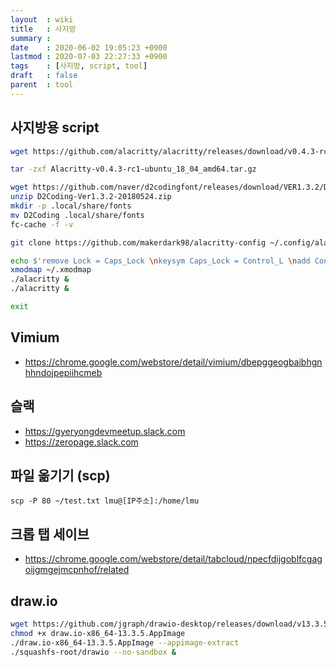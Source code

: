 ```yaml
---
layout  : wiki
title   : 사지방
summary : 
date    : 2020-06-02 19:05:23 +0900
lastmod : 2020-07-03 22:27:33 +0900
tags    : [사지방, script, tool]
draft   : false
parent  : tool
---
```


## 사지방용 script
```bash
wget https://github.com/alacritty/alacritty/releases/download/v0.4.3-rc1/Alacritty-v0.4.3-rc1-ubuntu_18_04_amd64.tar.gz

tar -zxf Alacritty-v0.4.3-rc1-ubuntu_18_04_amd64.tar.gz

wget https://github.com/naver/d2codingfont/releases/download/VER1.3.2/D2Coding-Ver1.3.2-20180524.zip
unzip D2Coding-Ver1.3.2-20180524.zip
mkdir -p .local/share/fonts
mv D2Coding .local/share/fonts
fc-cache -f -v 

git clone https://github.com/makerdark98/alacritty-config ~/.config/alacritty

echo $'remove Lock = Caps_Lock \nkeysym Caps_Lock = Control_L \nadd Control = Control_L' >> ~/.xmodmap
xmodmap ~/.xmodmap
./alacritty &
./alacritty &

exit
```

## Vimium
 * https://chrome.google.com/webstore/detail/vimium/dbepggeogbaibhgnhhndojpepiihcmeb
## 슬랙
 * https://gyeryongdevmeetup.slack.com
 * https://zeropage.slack.com

## 파일 옮기기 (scp)
```
scp -P 80 ~/test.txt lmu@[IP주소]:/home/lmu
```

## 크롭 탭 세이브
 * https://chrome.google.com/webstore/detail/tabcloud/npecfdijgoblfcgagoijgmgejmcpnhof/related

## draw.io
```bash
wget https://github.com/jgraph/drawio-desktop/releases/download/v13.3.5/draw.io-x86_64-13.3.5.AppImage
chmod +x draw.io-x86_64-13.3.5.AppImage
./draw.io-x86_64-13.3.5.AppImage --appimage-extract
./squashfs-root/drawio --no-sandbox &
```
